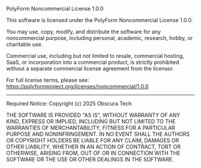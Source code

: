 
PolyForm Noncommercial License 1.0.0

This software is licensed under the PolyForm Noncommercial License 1.0.0.

You may use, copy, modify, and distribute the software for any noncommercial purpose, including personal, academic, research, hobby, or charitable use.

Commercial use, including but not limited to resale, commercial hosting, SaaS, or incorporation into a commercial product, is strictly prohibited without a separate commercial license agreement from the licensor.

For full license terms, please see: https://polyformproject.org/licenses/noncommercial/1.0.0

---

Required Notice: Copyright (c) 2025 Obscura Tech

THE SOFTWARE IS PROVIDED "AS IS", WITHOUT WARRANTY OF ANY KIND, EXPRESS OR IMPLIED, INCLUDING BUT NOT LIMITED TO THE WARRANTIES OF MERCHANTABILITY, FITNESS FOR A PARTICULAR PURPOSE AND NONINFRINGEMENT. IN NO EVENT SHALL THE AUTHORS OR COPYRIGHT HOLDERS BE LIABLE FOR ANY CLAIM, DAMAGES OR OTHER LIABILITY, WHETHER IN AN ACTION OF CONTRACT, TORT OR OTHERWISE, ARISING FROM, OUT OF OR IN CONNECTION WITH THE SOFTWARE OR THE USE OR OTHER DEALINGS IN THE SOFTWARE.
